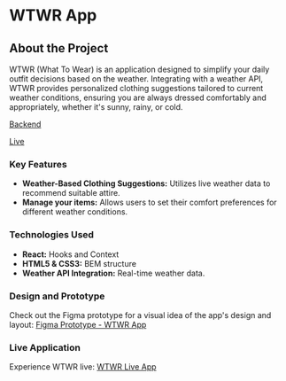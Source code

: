 # WTWR App

## About the Project

WTWR (What To Wear) is an application designed to simplify your daily outfit decisions based on the weather. Integrating with a weather API, WTWR provides personalized clothing suggestions tailored to current weather conditions, ensuring you are always dressed comfortably and appropriately, whether it's sunny, rainy, or cold.

[Backend](https://github.com/skovakina/se_project_express)

[Live](https://www.wtwrsvko.crabdance.com/)

### Key Features

- **Weather-Based Clothing Suggestions:** Utilizes live weather data to recommend suitable attire.
- **Manage your items:** Allows users to set their comfort preferences for different weather conditions.

### Technologies Used

- **React:** Hooks and Context
- **HTML5 & CSS3:** BEM structure
- **Weather API Integration:** Real-time weather data.

### Design and Prototype

Check out the Figma prototype for a visual idea of the app's design and layout:
[Figma Prototype - WTWR App](https://www.figma.com/file/dQLJwEKasIdspciJAJrCaf/Sprint-11_-WTWR?node-id=311%3A1291&mode=dev)

### Live Application

Experience WTWR live:
[WTWR Live App](https://skovakina.github.io/se_project_react/)
